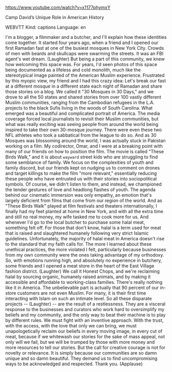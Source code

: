 https://www.youtube.com/watch?v=x1177phymxY 

Camp David’s Unique Role in American History

WEBVTT Kind: captions Language: en 

I'm a blogger, a filmmaker and a butcher, and I'll explain how these identities come together. It started four years ago, when a friend and I opened our first Ramadan fast at one of the busiest mosques in New York City. Crowds of men with beards and skullcaps were swarming the streets. It was an FBI agent's wet dream. (Laughter) But being a part of this community, we knew how welcoming this space was. For years, I'd seen photos of this space being documented as a lifeless and cold monolith, much like the stereotypical image painted of the American Muslim experience. Frustrated by this myopic view, my friend and I had this crazy idea: Let's break our fast at a different mosque in a different state each night of Ramadan and share those stories on a blog. We called it "30 Mosques in 30 Days," and we drove to all the 50 states and shared stories from over 100 vastly different Muslim communities, ranging from the Cambodian refugees in the L.A. projects to the black Sufis living in the woods of South Carolina. What emerged was a beautiful and complicated portrait of America. The media coverage forced local journalists to revisit their Muslim communities, but what was really exciting was seeing people from around the world being inspired to take their own 30-mosque journey. There were even these two NFL athletes who took a sabbatical from the league to do so. And as 30 Mosques was blossoming around the world, I was actually stuck in Pakistan working on a film. My codirector, Omar, and I were at a breaking point with many of our friends on how to position the film. The movie is called "These Birds Walk," and it is about `wayward` street kids who are struggling to find some semblance of family. We focus on the complexities of youth and family discord, but our friends kept on nudging us to comment on drones and target killings to make the film "more relevant," essentially reducing these people who have entrusted us with their stories into sociopolitical symbols. Of course, we didn't listen to them, and instead, we championed the tender gestures of love and headlong flashes of youth. The agenda behind our cinematic immersion was only empathy, an emotion that's largely deficient from films that come from our region of the world. And as "These Birds Walk" played at film festivals and theaters internationally, I finally had my feet planted at home in New York, and with all the extra time and still no real money, my wife tasked me to cook more for us. And whenever I'd go to the local butcher to purchase some halal meat, something felt off. For those that don't know, halal is a term used for meat that is raised and slaughtered humanely following very strict Islamic guidelines. Unfortunately, the majority of halal meat in America doesn't rise to the standard that my faith calls for. The more I learned about these unethical practices, the more violated I felt, particularly because businesses from my own community were the ones taking advantage of my orthodoxy. So, with emotions running high, and absolutely no experience in butchery, some friends and I opened a meat store in the heart of the East Village fashion district. (Laughter) We call it Honest Chops, and we're reclaiming halal by sourcing organic, humanely raised animals, and by making it accessible and affordable to working-class families. There's really nothing like it in America. The unbelievable part is actually that 90 percent of our in-store customers are not even Muslim. For many, it is their first time interacting with Islam on such an intimate level. So all these disparate projects -- (Laughter) -- are the result of a restlessness. They are a visceral response to the businesses and curators who work hard to oversimplify my beliefs and my community, and the only way to beat their machine is to play by different rules. We must fight with an inventive approach. With the trust, with the access, with the love that only we can bring, we must unapologetically reclaim our beliefs in every moving image, in every cut of meat, because if we whitewash our stories for the sake of mass appeal, not only will we fail, but we will be trumped by those with more money and more resources to tell our stories. But the call for creative courage is not for novelty or relevance. It is simply because our communities are so damn unique and so damn beautiful. They demand us to find uncompromising ways to be acknowledged and respected. Thank you. (Applause) 
